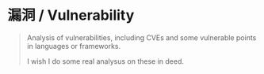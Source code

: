 # 漏洞 / Vulnerability

> Analysis of vulnerabilities, including CVEs and some vulnerable points in languages or frameworks.
>
> I wish I do some real analysus on these in deed.
